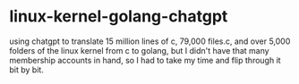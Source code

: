 # linux-kernel-golang-chatgpt
using chatgpt to translate 15 million lines of c, 79,000 files.c, and over 5,000 folders of the linux kernel from c to golang, but I didn't have that many membership accounts in hand, so I had to take my time and flip through it bit by bit.
